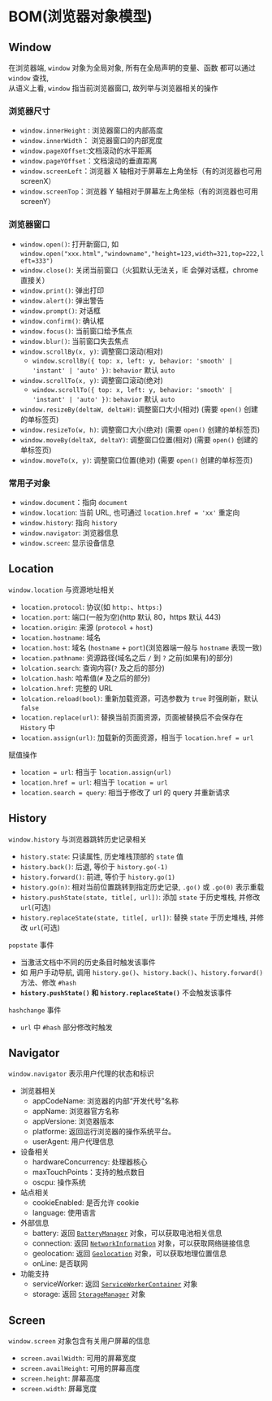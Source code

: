 # BOM(浏览器对象模型)

## Window

在浏览器端, `window` 对象为全局对象, 所有在全局声明的变量、函数 都可以通过 `window` 查找, <br />
从语义上看, `window` 指当前浏览器窗口, 故列举与浏览器相关的操作

### 浏览器尺寸

- `window.innerHeight` : 浏览器窗口的内部高度
- `window.innerWidth`： 浏览器窗口的内部宽度
- `window.pageXOffset`:文档滚动的水平距离
- `window.pageYOffset`：文档滚动的垂直距离
- `window.screenLeft`：浏览器 X 轴相对于屏幕左上角坐标（有的浏览器也可用 screenX）
- `window.screenTop`：浏览器 Y 轴相对于屏幕左上角坐标（有的浏览器也可用 screenY）

### 浏览器窗口

- `window.open()`: 打开新窗口, 如 `window.open("xxx.html","windowname","height=123,width=321,top=222,left=333")`
- `window.close()`: 关闭当前窗口（火狐默认无法关，IE 会弹对话框，chrome 直接关）
- `window.print()`: 弹出打印
- `window.alert()`: 弹出警告
- `window.prompt()`: 对话框
- `window.confirm()`: 确认框
- `window.focus()`: 当前窗口给予焦点
- `window.blur()`: 当前窗口失去焦点
- `window.scrollBy(x, y)`: 调整窗口滚动(相对)
  - `window.scrollBy({ top: x, left: y, behavior: 'smooth' | 'instant' | 'auto' })`: `behavior` 默认 `auto`
- `window.scrollTo(x, y)`: 调整窗口滚动(绝对)
  - `window.scrollTo({ top: x, left: y, behavior: 'smooth' | 'instant' | 'auto' })`: `behavior` 默认 `auto`
- `window.resizeBy(deltaW, deltaH)`: 调整窗口大小(相对) (需要 `open()` 创建的单标签页)
- `window.resizeTo(w, h)`: 调整窗口大小(绝对) (需要 `open()` 创建的单标签页)
- `window.moveBy(deltaX, deltaY)`: 调整窗口位置(相对) (需要 `open()` 创建的单标签页)
- `window.moveTo(x, y)`: 调整窗口位置(绝对) (需要 `open()` 创建的单标签页)

### 常用子对象

- `window.document`：指向 `document`
- `window.location`: 当前 URL, 也可通过 `location.href = 'xx'` 重定向
- `window.history`: 指向 `history`
- `window.navigator`: 浏览器信息
- `window.screen`: 显示设备信息

## Location

`window.location` 与资源地址相关

- `location.protocol`: 协议(如 `http:`、`https:`)
- `location.port`: 端口(一般为空)(http 默认 80，https 默认 443)
- `location.origin`: 来源 (`protocol` + `host`)
- `location.hostname`: 域名
- `location.host`: 域名 (`hostname` + `port`)(浏览器端一般与 `hostname` 表现一致)
- `location.pathname`: 资源路径(域名之后 `/` 到 `?` 之前(如果有)的部分)
- `lolcation.search`: 查询内容(`?` 及之后的部分)
- `lolcation.hash`: 哈希值(`#` 及之后的部分)
- `lolcation.href`: 完整的 URL
- `lolcation.reload(bool)`: 重新加载资源，可选参数为 `true` 时强刷新，默认 `false`
- `location.replace(url)`: 替换当前页面资源，页面被替换后不会保存在 `History` 中
- `location.assign(url)`: 加载新的页面资源，相当于 `location.href = url`

赋值操作

- `location = url`: 相当于 `location.assign(url)`
- `location.href = url`: 相当于 `location = url`
- `location.search = query`: 相当于修改了 url 的 query 并重新请求

## History

`window.history` 与浏览器跳转历史记录相关

- `history.state`: 只读属性, 历史堆栈顶部的 `state` 值
- `history.back()`: 后退, 等价于 `history.go(-1)`
- `history.forward()`: 前进, 等价于 `history.go(1)`
- `history.go(n)`: 相对当前位置跳转到指定历史记录, `.go()` 或 `.go(0)` 表示重载
- `history.pushState(state, title[, url])`: 添加 `state` 于历史堆栈, 并修改 `url`(可选)
- `history.replaceState(state, title[, url])`: 替换 `state` 于历史堆栈, 并修改 `url`(可选)

`popstate` 事件

- 当激活文档中不同的历史条目时触发该事件
- 如 用户手动导航, 调用 `history.go()`、`history.back()`、`history.forward()` 方法、修改 `#hash`
- **`history.pushState()` 和 `history.replaceState()`** 不会触发该事件

`hashchange` 事件

- `url` 中 `#hash` 部分修改时触发

## Navigator

`window.navigator` 表示用户代理的状态和标识

- 浏览器相关
  - appCodeName: 浏览器的内部“开发代号”名称
  - appName: 浏览器官方名称
  - appVersione: 浏览器版本
  - platforme: 返回运行浏览器的操作系统平台。
  - userAgent: 用户代理信息
- 设备相关
  - hardwareConcurrency: 处理器核心
  - maxTouchPoints：支持的触点数目
  - oscpu: 操作系统
- 站点相关
  - cookieEnabled: 是否允许 cookie
  - language: 使用语言
- 外部信息
  - battery: 返回 [`BatteryManager`](https://developer.mozilla.org/zh-CN/docs/Web/API/BatteryManager) 对象，可以获取电池相关信息
  - connection: 返回 [`NetworkInformation`](https://developer.mozilla.org/zh-CN/docs/Web/API/NetworkInformation) 对象，可以获取网络链接信息
  - geolocation: 返回 [`Geolocation`](https://developer.mozilla.org/zh-CN/docs/Web/API/Geolocation) 对象，可以获取地理位置信息
  - onLine: 是否联网
- 功能支持
  - serviceWorker: 返回 [`ServiceWorkerContainer`](https://developer.mozilla.org/zh-CN/docs/Web/API/ServiceWorkerContainer) 对象
  - storage: 返回 [`StorageManager`](https://developer.mozilla.org/en-US/docs/Web/API/StorageManager) 对象

## Screen

`window.screen` 对象包含有关用户屏幕的信息

- `screen.availWidth`: 可用的屏幕宽度
- `screen.availHeight`: 可用的屏幕高度
- `screen.height`: 屏幕高度
- `screen.width`: 屏幕宽度
